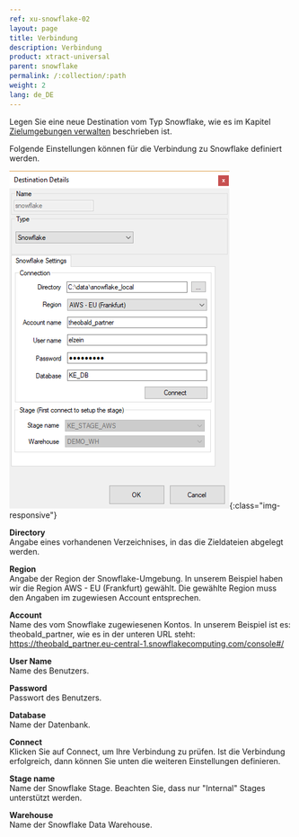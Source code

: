 ```yaml
---
ref: xu-snowflake-02
layout: page
title: Verbindung
description: Verbindung
product: xtract-universal
parent: snowflake
permalink: /:collection/:path
weight: 2
lang: de_DE
---
```


Legen Sie eine neue Destination vom Typ Snowflake, wie es im Kapitel [Zielumgebungen verwalten](./xu-zielumgebungen/ziele-verwalten.md) beschrieben ist.

Folgende Einstellungen können für die Verbindung zu Snowflake definiert werden.

![Snowflake-Destination](/img/content/xu/snowflake/snowflake-destination-details.png){:class="img-responsive"}

**Directory**<br>
Angabe eines vorhandenen Verzeichnises, in das die Zieldateien abgelegt werden.

**Region**<br>
Angabe der Region der Snowflake-Umgebung.
In unserem Beispiel haben wir die Region 
AWS - EU (Frankfurt)
gewählt. Die gewählte Region muss den Angaben im zugewiesen Account entsprechen. 

**Account**<br>
Name des vom Snowflake zugewiesenen Kontos.
In unserem Beispiel ist es: theobald_partner, wie es in der unteren URL steht: 
https://theobald_partner.eu-central-1.snowflakecomputing.com/console#/


**User Name**<br>
Name des Benutzers.

**Password**<br>
Passwort des Benutzers.

**Database**<br>
Name der Datenbank.

**Connect**<br>
Klicken Sie auf Connect, um Ihre Verbindung zu prüfen.
Ist die Verbindung erfolgreich, dann können Sie unten die weiteren Einstellungen definieren. 

**Stage name**<br>
Name der Snowflake Stage. 
Beachten Sie, dass nur "Internal" Stages unterstützt werden. 

**Warehouse**<br>
Name der Snowflake Data Warehouse.

